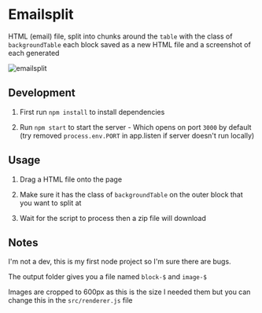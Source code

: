 # Emailsplit
HTML (email) file, split into chunks around the `table` with the class of `backgroundTable` each block saved as a new HTML file and a screenshot of each generated

![emailsplit](/split-script-low.gif)


## Development

1. First run `npm install` to install dependencies

2. Run `npm start` to start the server - Which opens on port `3000` by default (try removed `process.env.PORT` in app.listen if server doesn't run locally)


## Usage

1. Drag a HTML file onto the page

2. Make sure it has the class of `backgroundTable` on the outer block that you want to split at

3. Wait for the script to process then a zip file will download

## Notes

I'm not a dev, this is my first node project so I'm sure there are bugs.

The output folder gives you a file named `block-$` and `image-$`

Images are cropped to 600px as this is the size I needed them but you can change this in the `src/renderer.js` file
